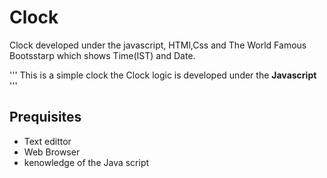 # Clock
Clock developed under the javascript, HTMl,Css and The World Famous Bootsstarp which shows Time(IST) and Date.

''' This is a simple clock 
the Clock logic is developed under the **Javascript** '''

## Prequisites
- Text edittor
- Web Browser
- kenowledge of the Java script


